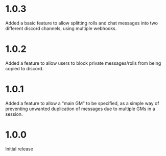 # 1.0.3
Added a basic feature to allow splitting rolls and chat messages into two different discord channels, using multiple webhooks.

# 1.0.2
Added a feature to allow users to block private messages/rolls from being copied to discord.

# 1.0.1
Added a feature to allow a "main GM" to be specified, as a simple way of preventing unwanted duplication of messages due to multiple GMs in a session.

# 1.0.0
Initial release
